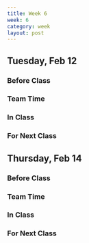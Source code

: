 ```yaml
---
title: Week 6 
week: 6
category: week
layout: post
---
```


## Tuesday, Feb 12

### Before Class

### Team Time

### In Class

### For Next Class


<!-- # # # # # # # # # # # # # # # # # # # # # # # # # # # -->

## Thursday, Feb 14

### Before Class

### Team Time

### In Class

### For Next Class


<!-- # # # # # # # # # # # # # # # # # # # # # # # # # # # -->

